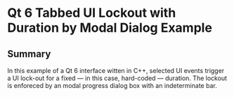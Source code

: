 Qt 6 Tabbed UI Lockout with Duration by Modal Dialog Example
===

Summary
---
In this example of a Qt 6 interface witten in C++, selected UI events trigger a UI lock-out for a fixed — in this case, hard-coded — duration. The lockout is enforeced by an modal progress dialog box with an indeterminate bar.
